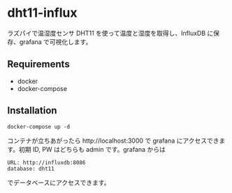 # dht11-influx

ラズパイで温湿度センサ DHT11 を使って温度と湿度を取得し、InfluxDB に保存、grafana で可視化します。

## Requirements

- docker
- docker-compose

## Installation

```
docker-compose up -d
```

コンテナが立ちあがったら http://localhost:3000 で grafana にアクセスできます。初期 ID, PW はどちらも admin です。grafana からは

```
URL: http://influxdb:8086
database: dht11
```

でデータベースにアクセスできます。

